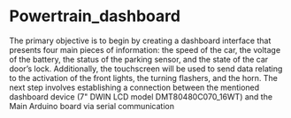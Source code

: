 # Powertrain_dashboard
The primary objective is to begin by creating a dashboard interface that presents 
four main pieces of information: the speed of the car, the voltage of the battery, the 
status of the parking sensor, and the state of the car door’s lock. Additionally, the 
touchscreen will be used to send data relating to the activation of the front lights, 
the turning flashers, and the horn. The next step involves establishing a connection 
between the mentioned dashboard device (7" DWIN LCD model 
DMT80480C070_16WT) and the Main Arduino board via serial communication
